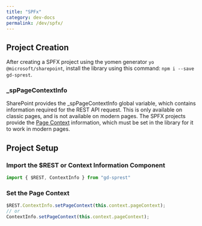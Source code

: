 ```yaml
---
title: "SPFx"
category: dev-docs
permalink: /dev/spfx/
---
```

## Project Creation
After creating a SPFX project using the yomen generator `yo @microsoft/sharepoint`, install the library using this command: `npm i --save gd-sprest`.

### _spPageContextInfo
SharePoint provides the _spPageContextInfo global variable, which contains information required for the REST API request. This is only available on classic pages, and is not available on modern pages. The SPFX projects provide the [Page Context](https://dev.office.com/sharepoint/reference/spdx/sp-page-context/pagecontext) information, which must be set in the library for it to work in modern pages.

## Project Setup

### Import the $REST or Context Information Component

```ts
import { $REST, ContextInfo } from "gd-sprest"
```

### Set the Page Context

```ts
$REST.ContextInfo.setPageContext(this.context.pageContext);
// or
ContextInfo.setPageContext(this.context.pageContext);
```